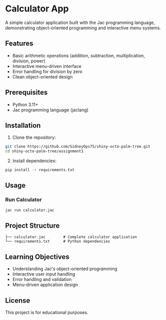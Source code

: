 # Calculator App

A simple calculator application built with the Jac programming language, demonstrating object-oriented programming and interactive menu systems.

##  Features

- Basic arithmetic operations (addition, subtraction, multiplication, division, power)
- Interactive menu-driven interface
- Error handling for division by zero
- Clean object-oriented design

##  Prerequisites

- Python 3.11+
- Jac programming language (jaclang)

##  Installation

1. Clone the repository:
```bash
git clone https://github.com/SidneyOps75/shiny-octo-palm-tree.git
cd shiny-octo-palm-tree/assignment1
```

2. Install dependencies:
```bash
pip install -r requirements.txt
```

##  Usage

### Run Calculator
```bash
jac run calculator.jac
```

##  Project Structure

```
├── calculator.jac        # Complete calculator application
└── requirements.txt      # Python dependencies
```

##  Learning Objectives

- Understanding Jac's object-oriented programming
- Interactive user input handling
- Error handling and validation
- Menu-driven application design

##  License

This project is for educational purposes.
